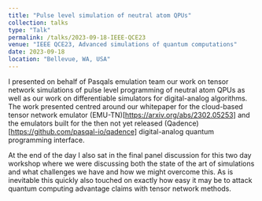 ```yaml
---
title: "Pulse level simulation of neutral atom QPUs"
collection: talks
type: "Talk"
permalink: /talks/2023-09-18-IEEE-QCE23
venue: "IEEE QCE23, Advanced simulations of quantum computations"
date: 2023-09-18
location: "Bellevue, WA, USA"
---
```


I presented on behalf of Pasqals emulation team our work on tensor network simulations of pulse level programming of neutral atom QPUs as well as our work on differentiable simulators for digital-analog algorithms. The work presented centred around our whitepaper for the cloud-based tensor network emulator (EMU-TN)[https://arxiv.org/abs/2302.05253] and the emulators built for the then not yet released (Qadence)[https://github.com/pasqal-io/qadence] digital-analog quantum programming interface.

At the end of the day I also sat in the final panel discussion for this two day workshop where we were discussing both the state of the art of simulations and what challenges we have and how we might overcome this. As is inevitable this quickly also touched on exactly how easy it may be to attack quantum computing advantage claims with tensor network methods.
